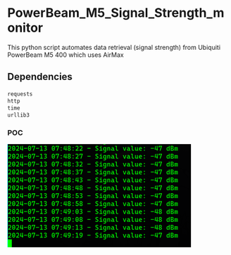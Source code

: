 # PowerBeam_M5_Signal_Strength_monitor

This python script automates data retrieval (signal strength) from Ubiquiti PowerBeam M5 400 which uses AirMax

## Dependencies

```
requests
http
time
urllib3
```

### POC

![](image.png?raw=true)
